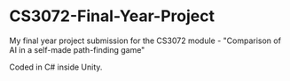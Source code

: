 # CS3072-Final-Year-Project
My final year project submission for the CS3072 module - "Comparison of AI in a self-made path-finding game"

Coded in C# inside Unity.
